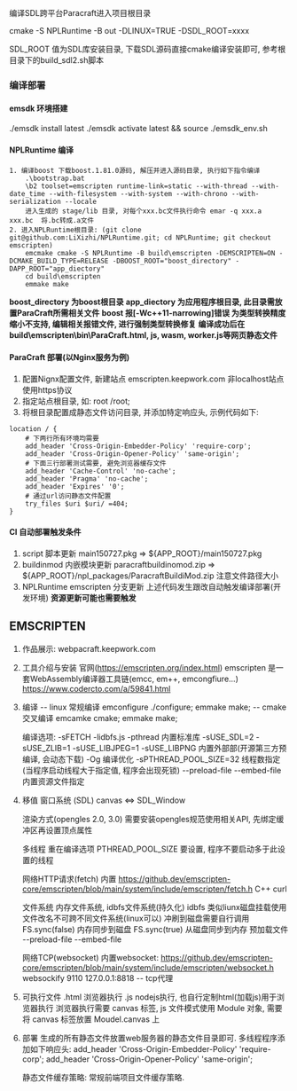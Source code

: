 
编译SDL跨平台Paracraft进入项目根目录

cmake -S NPLRuntime -B out -DLINUX=TRUE -DSDL_ROOT=xxxx

SDL_ROOT 值为SDL库安装目录, 下载SDL源码直接cmake编译安装即可, 参考根目录下的build_sdl2.sh脚本


### 编译部署
#### emsdk 环境搭建
./emsdk install latest
./emsdk activate latest && source ./emsdk_env.sh
<!-- https://emscripten.org/docs/getting_started/downloads.html -->

#### NPLRuntime 编译
```
1. 编译boost 下载boost.1.81.0源码, 解压并进入源码目录, 执行如下指令编译
	.\bootstrap.bat   
	\b2 toolset=emscripten runtime-link=static --with-thread --with-date_time --with-filesystem --with-system --with-chrono --with-serialization --locale
	进入生成的 stage/lib 目录, 对每个xxx.bc文件执行命令 emar -q xxx.a xxx.bc  将.bc转成.a文件
2. 进入NPLRuntime根目录: (git clone git@github.com:LiXizhi/NPLRuntime.git; cd NPLRuntime; git checkout emscripten)
	emcmake cmake -S NPLRuntime -B build\emscripten -DEMSCRIPTEN=ON -DCMAKE_BUILD_TYPE=RELEASE -DBOOST_ROOT="boost_directory" -DAPP_ROOT="app_diectory"
	cd build\emscripten
	emmake make
```
**boost_directory 为boost根目录**
**app_diectory 为应用程序根目录, 此目录需放置ParaCraft所需相关文件**
**boost 报[-Wc++11-narrowing]错误 为类型转换精度缩小不支持, 编辑相关报错文件, 进行强制类型转换修复**
**编译成功后在build\emscripten\bin\ParaCraft.html, js, wasm, worker.js等网页静态文件**

#### ParaCraft 部署(以Nginx服务为例)
1. 配置Nignx配置文件, 新建站点 emscripten.keepwork.com 非localhost站点使用https协议
2. 指定站点根目录, 如: root /root;
3. 将根目录配置成静态文件访问目录, 并添加特定响应头, 示例代码如下:
```
location / { 
    # 下两行所有环境均需要
    add_header 'Cross-Origin-Embedder-Policy' 'require-corp';
    add_header 'Cross-Origin-Opener-Policy' 'same-origin';
    # 下面三行部署测试需要, 避免浏览器缓存文件
    add_header 'Cache-Control' 'no-cache';
    add_header 'Pragma' 'no-cache';
    add_header 'Expires' '0';
    # 通过url访问静态文件配置
    try_files $uri $uri/ =404;
}   
```

#### CI 自动部署触发条件
1. script 脚本更新  main150727.pkg => ${APP_ROOT}/main150727.pkg
2. buildinmod 内嵌模块更新 paracraftbuildinomod.zip => ${APP_ROOT}/npl_packages/ParacraftBuildiMod.zip   注意文件路径大小
3. NPLRuntime emscripten 分支更新
上述代码发生跟改自动触发编译部署(开发环境)
**资源更新可能也需要触发**

## EMSCRIPTEN

1. 作品展示: webpacraft.keepwork.com
2. 工具介绍与安装  官网(https://emscripten.org/index.html)
    emscripten 是一套WebAssembly编译器工具链(emcc, em++, emcongfiure...)
    https://www.codercto.com/a/59841.html
3. 编译
    -- linux 常规编译
    emconfigure ./configure; emmake make;
    -- cmake 交叉编译
    emcamke cmake; emmake make;
    
    编译选项:
        -sFETCH -lidbfs.js -pthread 内置标准库
        -sUSE_SDL=2 -sUSE_ZLIB=1 -sUSE_LIBJPEG=1 -sUSE_LIBPNG 内置外部部(开源第三方预编译, 会动态下载) 
        -Og 编译优化 
        -sPTHREAD_POOL_SIZE=32 线程数指定(当程序启动线程大于指定值, 程序会出现死锁)
        --preload-file --embed-file 内置资源文件指定
4. 移值
    窗口系统 (SDL)
    canvas <=> SDL_Window

    渲染方式(opengles 2.0, 3.0)
    需要安装opengles规范使用相关API, 先绑定缓冲区再设置顶点属性 

    多线程
    重在编译选项 PTHREAD_POOL_SIZE 要设置, 程序不要启动多于此设置的线程

    网络HTTP请求(fetch)
    内置 https://github.dev/emscripten-core/emscripten/blob/main/system/include/emscripten/fetch.h
    C++ curl

    文件系统
    内存文件系统, idbfs文件系统(持久化)
    idbfs 类似liunx磁盘挂载使用  文件改名不可跨不同文件系统(linux可以)  冲刷到磁盘需要自行调用FS.sync(false) 内存同步到磁盘 FS.sync(true) 从磁盘同步到内存
    预加载文件 --preload-file --embed-file 

    网络TCP(websocket)
    内置websocket: https://github.dev/emscripten-core/emscripten/blob/main/system/include/emscripten/websocket.h
    websockify  9110 127.0.0.1:8818  -- tcp代理
5. 可执行文件
    .html 浏览器执行
    .js   nodejs执行, 也自行定制html(加载js)用于浏览器执行
    浏览器执行需要 canvas 标签, js 文件模式使用 Module 对象, 需要将 canvas 标签放置 Moudel.canvas 上
6. 部署
    生成的所有静态文件放置web服务器的静态文件目录即可. 多线程程序添加如下响应头:
    add_header 'Cross-Origin-Embedder-Policy' 'require-corp';
    add_header 'Cross-Origin-Opener-Policy' 'same-origin';

    静态文件缓存策略: 常规前端项目文件缓存策略.